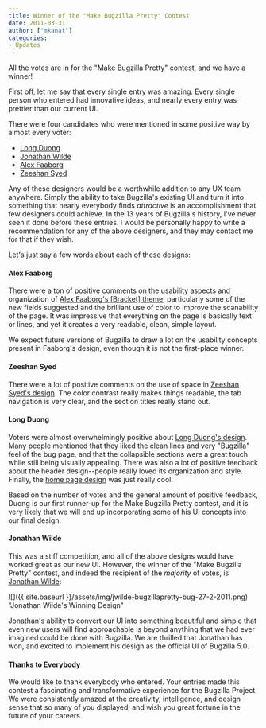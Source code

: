 ```yaml
---
title: Winner of the "Make Bugzilla Pretty" Contest
date: 2011-03-31
author: ["mkanat"]
categories:
- Updates
---
```

All the votes are in for the "Make Bugzilla Pretty" contest, and we have
a winner\!

First off, let me say that every single entry was amazing. Every single
person who entered had innovative ideas, and nearly every entry was
prettier than our current UI.

There were four candidates who were mentioned in some positive way by
almost every voter:

  - [Long Duong](http://wiki.mozilla.org/Bugzilla:Pretty#Long_Duong)
  - [Jonathan
    Wilde](http://wiki.mozilla.org/Bugzilla:Pretty#Jonathan_Wilde)
  - [Alex Faaborg](http://wiki.mozilla.org/Bugzilla:Pretty#Alex_Faaborg)
  - [Zeeshan Syed](http://wiki.mozilla.org/Bugzilla:Pretty#Zeeshan_Syed)

Any of these designers would be a worthwhile addition to any UX team
anywhere. Simply the ability to take Bugzilla's existing UI and turn it
into something that nearly everybody finds *attractive* is an
accomplishment that few designers could achieve. In the 13 years of
Bugzilla's history, I've never seen it done before these entries. I
would be personally happy to write a recommendation for any of the above
designers, and they may contact me for that if they wish.

Let's just say a few words about each of these designs:

#### Alex Faaborg

There were a ton of positive comments on the usability aspects and
organization of [Alex Faaborg's \[Bracket\]
theme](http://mzl.la/bracketTheme), particularly some of the new fields
suggested and the brilliant use of color to improve the scanability of
the page. It was impressive that everything on the page is basically
text or lines, and yet it creates a very readable, clean, simple layout.

We expect future versions of Bugzilla to draw a lot on the usability
concepts present in Faaborg's design, even though it is not the
first-place winner.

#### Zeeshan Syed

There were a lot of positive comments on the use of space in [Zeeshan
Syed's design](https://wiki.mozilla.org/Bugzilla:Pretty#Zeeshan_Syed).
The color contrast really makes things readable, the tab navigation is
very clear, and the section titles really stand out.

#### Long Duong

Voters were almost overwhelmingly positive about [Long Duong's
design](https://wiki.mozilla.org/images/b/bb/Bugzilla-Design-lduong-V3.jpg).
Many people mentioned that they liked the clean lines and very
"Bugzilla" feel of the bug page, and that the collapsible sections were
a great touch while still being visually appealing. There was also a lot
of positive feedback about the header design--people really loved its
organization and style. Finally, the [home page
design](https://wiki.mozilla.org/File:Bugzilla-Intro-Design-lduong.jpg)
was just really cool.

Based on the number of votes and the general amount of positive
feedback, Duong is our first runner-up for the Make Bugzilla Pretty
contest, and it is very likely that we will end up incorporating some of
his UI concepts into our final design.

#### Jonathan Wilde

This was a stiff competition, and all of the above designs would have
worked great as our new UI. However, the winner of the "Make Bugzilla
Pretty" contest, and indeed the recipient of the *majority* of votes, is
[Jonathan Wilde](http://speedbreeze.com/):

![]({{ site.baseurl }}/assets/img/jwilde-bugzillapretty-bug-27-2-2011.png)
"Jonathan Wilde's Winning Design"

Jonathan's ability to convert our UI into something beautiful and simple
that even new users will find approachable is beyond anything that we
had ever imagined could be done with Bugzilla. We are thrilled that
Jonathan has won, and excited to implement his design as the official UI
of Bugzilla 5.0.

#### Thanks to Everybody

We would like to thank everybody who entered. Your entries made this
contest a fascinating and transformative experience for the Bugzilla
Project. We were consistently amazed at the creativity, intelligence,
and design sense that so many of you displayed, and wish you great
fortune in the future of your careers.
